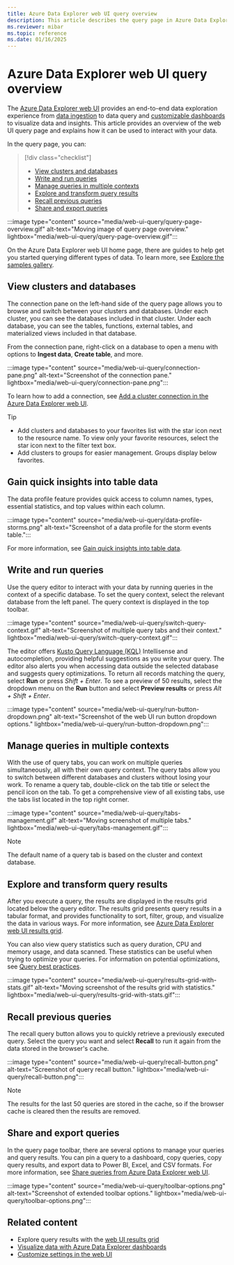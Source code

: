 ```yaml
---
title: Azure Data Explorer web UI query overview
description: This article describes the query page in Azure Data Explorer web UI.
ms.reviewer: mibar
ms.topic: reference
ms.date: 01/16/2025
---
```


# Azure Data Explorer web UI query overview

The [Azure Data Explorer web UI](https://dataexplorer.azure.com) provides an end-to-end data exploration experience from [data ingestion](ingest-data-overview.md) to data query and [customizable dashboards](azure-data-explorer-dashboards.md) to visualize data and insights. This article provides an overview of the web UI query page and explains how it can be used to interact with your data.

In the query page, you can:

> [!div class="checklist"]
>
> * [View clusters and databases](#view-clusters-and-databases)
> * [Write and run queries](#write-and-run-queries)
> * [Manage queries in multiple contexts](#manage-queries-in-multiple-contexts)
> * [Explore and transform query results](#explore-and-transform-query-results)
> * [Recall previous queries](#recall-previous-queries)
> * [Share and export queries](#share-and-export-queries)

:::image type="content" source="media/web-ui-query/query-page-overview.gif" alt-text="Moving image of query page overview." lightbox="media/web-ui-query/query-page-overview.gif":::

On the Azure Data Explorer web UI home page, there are guides to help get you started querying different types of data. To learn more, see [Explore the samples gallery](web-ui-samples-query.md).

## View clusters and databases

The connection pane on the left-hand side of the query page allows you to browse and switch between your clusters and databases. Under each cluster, you can see the databases included in that cluster. Under each database, you can see the tables, functions, external tables, and materialized views included in that database.

From the connection pane, right-click on a database to open a menu with options to **Ingest data**, **Create table**, and more.

:::image type="content" source="media/web-ui-query/connection-pane.png" alt-text="Screenshot of the connection pane." lightbox="media/web-ui-query/connection-pane.png":::

To learn how to add a connection, see [Add a cluster connection in the Azure Data Explorer web UI](add-cluster-connection.md).

> [!TIP]
> * Add clusters and databases to your favorites list with the star icon next to the resource name. To view only your favorite resources, select the star icon next to the filter text box. 
> * Add clusters to groups for easier management. Groups display below favorites.

## Gain quick insights into table data

The data profile feature provides quick access to column names, types, essential statistics, and top values within each column.

:::image type="content" source="media/web-ui-query/data-profile-storms.png" alt-text="Screenshot of a data profile for the storm events table.":::

For more information, see [Gain quick insights into table data](data-profile.md).

## Write and run queries

Use the query editor to interact with your data by running queries in the context of a specific database. To set the query context, select the relevant database from the left panel. The query context is displayed in the top toolbar.

:::image type="content" source="media/web-ui-query/switch-query-context.gif" alt-text="Screenshot of multiple query tabs and their context." lightbox="media/web-ui-query/switch-query-context.gif":::

The editor offers [Kusto Query Language (KQL)](/kusto/query/index?view=azure-data-explorer&preserve-view=true) Intellisense and autocompletion, providing helpful suggestions as you write your query. The editor also alerts you when accessing data outside the selected database and suggests query optimizations. To return all records matching the query, select **Run** or press *Shift + Enter*. To see a preview of 50 results, select the dropdown menu on the **Run** button and select **Preview results** or press *Alt + Shift + Enter*.

:::image type="content" source="media/web-ui-query/run-button-dropdown.png" alt-text="Screenshot of the web UI run button dropdown options." lightbox="media/web-ui-query/run-button-dropdown.png":::

## Manage queries in multiple contexts

With the use of query tabs, you can work on multiple queries simultaneously, all with their own query context. The query tabs allow you to switch between different databases and clusters without losing your work. To rename a query tab, double-click on the tab title or select the pencil icon on the tab. To get a comprehensive view of all existing tabs, use the tabs list located in the top right corner.

:::image type="content" source="media/web-ui-query/tabs-management.gif" alt-text="Moving screenshot of multiple tabs." lightbox="media/web-ui-query/tabs-management.gif":::

> [!NOTE]
> The default name of a query tab is based on the cluster and context database.

## Explore and transform query results

After you execute a query, the results are displayed in the results grid located below the query editor. The results grid presents query results in a tabular format, and provides functionality to sort, filter, group, and visualize the data in various ways. For more information, see [Azure Data Explorer web UI results grid](web-results-grid.md).

You can also view query statistics such as query duration, CPU and memory usage, and data scanned. These statistics can be useful when trying to optimize your queries. For information on potential optimizations, see [Query best practices](/kusto/query/best-practices?view=azure-data-explorer&preserve-view=true).

:::image type="content" source="media/web-ui-query/results-grid-with-stats.gif" alt-text="Moving screenshot of the results grid with statistics." lightbox="media/web-ui-query/results-grid-with-stats.gif":::

## Recall previous queries

The recall query button allows you to quickly retrieve a previously executed query. Select the query you want and select **Recall** to run it again from the data stored in the browser's cache.

:::image type="content" source="media/web-ui-query/recall-button.png" alt-text="Screenshot of query recall button." lightbox="media/web-ui-query/recall-button.png":::

> [!NOTE]
> The results for the last 50 queries are stored in the cache, so if the browser cache is cleared then the results are removed.

## Share and export queries

In the query page toolbar, there are several options to manage your queries and query results. You can pin a query to a dashboard, copy queries, copy query results, and export data to Power BI, Excel, and CSV formats. For more information, see [Share queries from Azure Data Explorer web UI](web-share-queries.md).

:::image type="content" source="media/web-ui-query/toolbar-options.png" alt-text="Screenshot of extended toolbar options." lightbox="media/web-ui-query/toolbar-options.png":::

## Related content

* Explore query results with the [web UI results grid](web-results-grid.md)
* [Visualize data with Azure Data Explorer dashboards](azure-data-explorer-dashboards.md)
* [Customize settings in the web UI](web-customize-settings.md)
